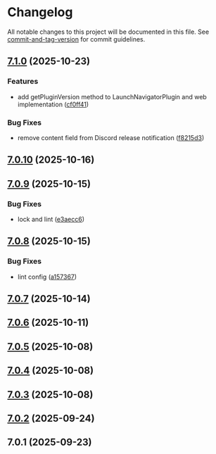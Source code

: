# Changelog

All notable changes to this project will be documented in this file. See [commit-and-tag-version](https://github.com/absolute-version/commit-and-tag-version) for commit guidelines.

## [7.1.0](https://github.com/Cap-go/capacitor-launch-navigator/compare/7.0.10...7.1.0) (2025-10-23)


### Features

* add getPluginVersion method to LaunchNavigatorPlugin and web implementation ([cf0ff41](https://github.com/Cap-go/capacitor-launch-navigator/commit/cf0ff412705bc69774cecda705c7af45aa3ea5e6))


### Bug Fixes

* remove content field from Discord release notification ([f8215d3](https://github.com/Cap-go/capacitor-launch-navigator/commit/f8215d3e29f08a6a33fccc61fe5085dbf8e89c4f))

## [7.0.10](https://github.com/Cap-go/capacitor-launch-navigator/compare/7.0.9...7.0.10) (2025-10-16)

## [7.0.9](https://github.com/Cap-go/capacitor-launch-navigator/compare/7.0.8...7.0.9) (2025-10-15)


### Bug Fixes

* lock and lint ([e3aecc6](https://github.com/Cap-go/capacitor-launch-navigator/commit/e3aecc60e0d2557f44081101adae0c543fbd6a16))

## [7.0.8](https://github.com/Cap-go/capacitor-launch-navigator/compare/7.0.7...7.0.8) (2025-10-15)


### Bug Fixes

* lint config ([a157367](https://github.com/Cap-go/capacitor-launch-navigator/commit/a1573674517169161fed31478a9b8d14eaa8d91c))

## [7.0.7](https://github.com/Cap-go/capacitor-launch-navigator/compare/7.0.6...7.0.7) (2025-10-14)

## [7.0.6](https://github.com/Cap-go/capacitor-launch-navigator/compare/7.0.5...7.0.6) (2025-10-11)

## [7.0.5](https://github.com/Cap-go/capacitor-launch-navigator/compare/7.0.4...7.0.5) (2025-10-08)

## [7.0.4](https://github.com/Cap-go/capacitor-launch-navigator/compare/7.0.3...7.0.4) (2025-10-08)

## [7.0.3](https://github.com/Cap-go/capacitor-launch-navigator/compare/7.0.2...7.0.3) (2025-10-08)

## [7.0.2](https://github.com/Cap-go/capacitor-launch-navigator/compare/7.0.1...7.0.2) (2025-09-24)

## 7.0.1 (2025-09-23)
